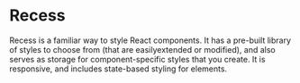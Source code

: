 # Recess

Recess is a familiar way to style React components. It has a pre-built library of styles to choose from (that are easilyextended or modified), and also serves as storage for component-specific styles that you create. It is responsive, and includes state-based styling for elements.
